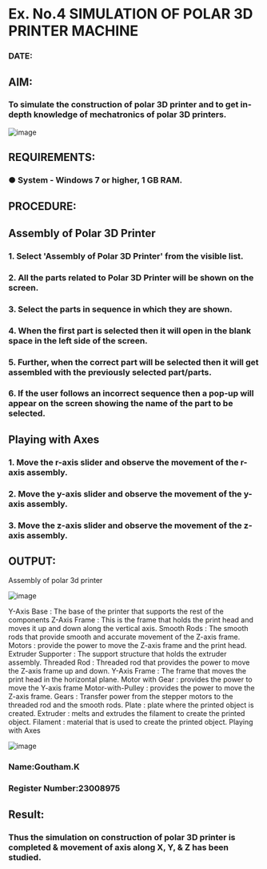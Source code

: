 # Ex. No.4 SIMULATION OF POLAR 3D PRINTER MACHINE

### DATE: 

## AIM:
### To simulate the construction of polar 3D printer and to get in-depth knowledge of mechatronics of polar 3D printers.

![image](https://github.com/Sellakumar1987/Ex.-No.-4---SIMULATION-OF-POLAR-3D-PRINTER-MACHINE/assets/113594316/b551f195-9877-49a2-99bb-a9efcfb3381a)

## REQUIREMENTS:
### ●	System - Windows 7 or higher, 1 GB RAM.

## PROCEDURE:

## Assembly of Polar 3D Printer
### 1.	Select 'Assembly of Polar 3D Printer' from the visible list.
### 2.	All the parts related to Polar 3D Printer will be shown on the screen.
### 3.	Select the parts in sequence in which they are shown.
### 4.	When the first part is selected then it will open in the blank space in the left side of the screen.
### 5.	Further, when the correct part will be selected then it will get assembled with the previously selected part/parts.
### 6.	If the user follows an incorrect sequence then a pop-up will appear on the screen showing the name of the part to be selected.

## Playing with Axes
### 1.	Move the r-axis slider and observe the movement of the r-axis assembly.
### 2.	Move the y-axis slider and observe the movement of the y-axis assembly.
### 3.	Move the z-axis slider and observe the movement of the z-axis assembly.

## OUTPUT:
Assembly of polar 3d printer

![image](https://github.com/Goutham2306/Ex.-No.-4---SIMULATION-OF-POLAR-3D-PRINTER-MACHINE/assets/138971154/809880c9-3c13-4d16-8804-43a3f47a8055)

Y-Axis Base :
The base of the printer that supports the rest of the components
Z-Axis Frame :
This is the frame that holds the print head and moves it up and down along the vertical axis.
Smooth Rods :
The smooth rods that provide smooth and accurate movement of the Z-axis frame.
Motors :
provide the power to move the Z-axis frame and the print head.
Extruder Supporter :
The support structure that holds the extruder assembly.
Threaded Rod :
Threaded rod that provides the power to move the Z-axis frame up and down.
Y-Axis Frame :
The frame that moves the print head in the horizontal plane.
Motor with Gear :
provides the power to move the Y-axis frame
Motor-with-Pulley :
provides the power to move the Z-axis frame.
Gears :
Transfer power from the stepper motors to the threaded rod and the smooth rods.
Plate :
plate where the printed object is created.
Extruder :
melts and extrudes the filament to create the printed object.
Filament :
material that is used to create the printed object.
Playing with Axes

![image](https://github.com/Goutham2306/Ex.-No.-4---SIMULATION-OF-POLAR-3D-PRINTER-MACHINE/assets/138971154/50cd3bde-52d0-43d6-a19b-5f3c9387d0ca)


### Name:Goutham.K
### Register Number:23008975

## Result: 
### Thus the simulation on construction of polar 3D printer is completed & movement of axis along X, Y, & Z has been studied.
